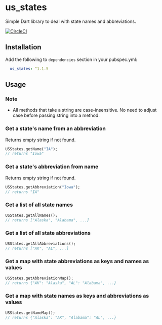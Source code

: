 # us_states

Simple Dart library to deal with state names and abbreviations.

[![CircleCI](https://circleci.com/gh/cameronwebbable/us_states.svg?style=svg)](https://circleci.com/gh/cameronwebbable/us_states)

## Installation

Add the following to `dependencies` section in your pubspec.yml:
```yaml
  us_states: ^1.1.5
```

## Usage

### Note 

- All methods that take a string are case-insensitive. No need to adjust case before passing string into a method.

### Get a state's name from an abbreviation

Returns empty string if not found.
```dart
USStates.getName("IA");
// returns "Iowa"
```

### Get a state's abbreviation from name

Returns empty string if not found.
```dart
USStates.getAbbreviation("Iowa");
// returns "IA"
```

### Get a list of all state names

```dart
USStates.getAllNames();
// returns ["Alaska", "Alabama", ...]
```

### Get a list of all state abbreviations

```dart
USStates.getAllAbbreviations();
// returns ["AK", "AL", ...]
```

### Get a map with state abbreviations as keys and names as values

```dart
USStates.getAbbreviationMap();
// returns {"AK": "Alaska", "AL": "Alabama", ...}
```

### Get a map with state names as keys and abbreviations as values

```dart
USStates.getNameMap();
// returns {"Alaska": "AK", "Alabama": "AL", ...}
```
